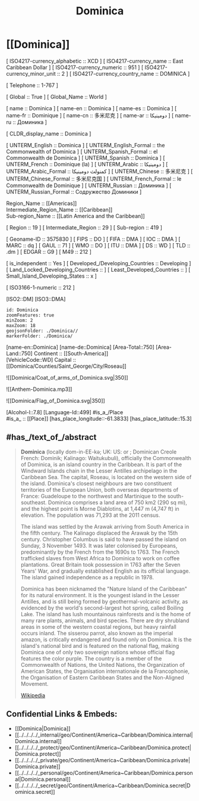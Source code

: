 ﻿---
location:
- 15.3
- -61.3833
type: Country
tags:
- geo/Country
has_id_wikidata: Q784
SpocWebEntityId: 26881
isDeleted: false
confidential: public
license: "CC BY-SA 4.0"
isReadOnly: false
source: "https://datahub.io/core/country-codes"
cssclasses: Country
publish: true
title: Dominica
linkTitle: 
keywords: 
layout: 
draft: false
publishDate: 
expiryDate: 
aliases:
- Dominica
- Dominique
- دومينيكا
- 多米尼克
- Доминика
- "the Commonwealth of Dominica"
- "el Commonwealth de Dominica"
Languages:
- en-DM
Wolfram_Language_entity_code:
- "Entity[\"Country\", \"Dominica\"]"
- "Entity[\"HistoricalCountry\", \"Dominica\"]"
Krugosvet_article: strany_mira/DOMINIKA.html
demonym:
- dominiqués
- dominiquesa
- доминичанка
- dominicaner
- Dominiquais
- Dominiquaise
- דומיניקאי
- דומיניקאית
- "dominikai közösségi"
- Dominikano
- dominicense
- dominicensi
- dominican
- доминикец
- доминикцы
- dominichensa
- dominichense
- dominichensi
- dominichenso
- Dominikeänan
- Doiminiceach
- ضومينيكي
- ضومينيكية
- ضومينيكيين
- ضومينيكيات
- Dominičan
- Dominičanka
- Dominikano
- Dominican
motto_text:
- "След Бог е земята"
- "After God is the earth"
- "The nature island"
- "Apres Bondie, C'est La Ter"
- "Wedi Duw, y Ddaear"
native_label:
- "Commonwealth of Dominica"
- "Commonwealth Dominica"
official_name:
- "Commonwealth of Dominica"
- "Commonwealth de Dominique"
- Dominica
- Dominica
short_name: "\U0001F1E9\U0001F1F2"
driving_side: '[[_Standards/WikiData/WD~left,13196750]]'
topic_s_main_Wikimedia_portal: '[[_Standards/WikiData/WD~Portal_Dominica,15583584]]'
office_held_by_head_of_state: "[[_Standards/WikiData/WD~president of Dominica,20087535]]"
permanent_duplicated_item:
- '[[_Standards/WikiData/WD~Q27103684,27103684]]'
- '[[_Standards/WikiData/WD~Q111268219,111268219]]'
electrical_plug_type:
- "[[_Standards/WikiData/WD~AC power plugs and sockets_ British and related types,60740126]]"
- "[[_Standards/WikiData/WD~BS 1363,1528507]]"
part_of:
- "[[_Standards/WikiData/WD~European Union tax haven blacklist,66458647]]"
- "[[_Standards/WikiData/WD~Lesser Antilles,93259]]"
- "[[_Standards/WikiData/WD~Windward Islands,183416]]"
- '[[_Standards/WikiData/WD~Caribbean,664609]]'
located_in_time_zone:
- '[[_Standards/WikiData/WD~America_Dominica,109529721]]'
- '[[_Standards/WikiData/WD~UTC−04_00,5762]]'
- "[[_Standards/WikiData/WD~Atlantic Time Zone,2085376]]"
image: "http://commons.wikimedia.org/wiki/Special:FilePath/Dominica%20from%20ISS.jpg"
ISNI: 0000000114255416
coordinates_of_southernmost_point: "Point(-61.35358 15.20755)"
MeSH_tree_code:
- Z01.107.084.900.262
- Z01.639.880.262
coordinates_of_northernmost_point: "Point(-61.43 15.63)"
coordinates_of_easternmost_point: "Point(-61.24027 15.39524)"
diplomatic_relation:
- "[[_Standards/WikiData/WD~North Korea,423]]"
- '[[_Standards/WikiData/WD~Taiwan,865]]'
- '[[_Standards/WikiData/WD~Kosovo,1246]]'
- "[[_Standards/WikiData/WD~United States,30]]"
- "[[_Standards/WikiData/WD~People's Republic of China,148]]"
- '[[_Standards/WikiData/WD~Georgia,230]]'
shares_border_with: '[[_Standards/WikiData/WD~Venezuela,717]]'
different_from: "[[_Standards/WikiData/WD~Dominican Republic,786]]"
country: '[[_Standards/WikiData/WD~Dominica,784]]'
member_of:
- "[[_Standards/WikiData/WD~United Nations,1065]]"
- "[[_Standards/WikiData/WD~Commonwealth of Nations,7785]]"
- '[[_Standards/WikiData/WD~UNESCO,7809]]'
- "[[_Standards/WikiData/WD~World Health Organization,7817]]"
- "[[_Standards/WikiData/WD~World Trade Organization,7825]]"
- "[[_Standards/WikiData/WD~Organization of American States,123759]]"
- "[[_Standards/WikiData/WD~Organisation internationale de la Francophonie,134102]]"
- "[[_Standards/WikiData/WD~World Meteorological Organization,170424]]"
- "[[_Standards/WikiData/WD~International Bank for Reconstruction and Development,191384]]"
- "[[_Standards/WikiData/WD~Caribbean Community,205995]]"
- "[[_Standards/WikiData/WD~Organisation of African, Caribbean and Pacific States,294278]]"
- "[[_Standards/WikiData/WD~International Telecommunication Union,376150]]"
- "[[_Standards/WikiData/WD~Alliance of Small Island States,496967]]"
- "[[_Standards/WikiData/WD~International Finance Corporation,656801]]"
- "[[_Standards/WikiData/WD~International Development Association,827525]]"
- "[[_Standards/WikiData/WD~Organisation for the Prohibition of Chemical Weapons,842490]]"
- "[[_Standards/WikiData/WD~Multilateral Investment Guarantee Agency,1043527]]"
- "[[_Standards/WikiData/WD~Agency for the Prohibition of Nuclear Weapons in Latin America and the Caribbean,3369762]]"
- "[[_Standards/WikiData/WD~Caribbean Development Bank,3772571]]"
- "[[_Standards/WikiData/WD~Caribbean Disaster Emergency Management Agency,5039374]]"
- '[[_Standards/WikiData/WD~Interpol,8475]]'
- "[[_Standards/WikiData/WD~Universal Postal Union UPU,17495]]"
lowest_point: "[[_Standards/WikiData/WD~Caribbean Sea,1247]]"
language_used:
- '[[_Standards/WikiData/WD~English,1860]]'
- "[[_Standards/WikiData/WD~Saint Lucian Creole,3006285]]"
official_language: '[[_Standards/WikiData/WD~English,1860]]'
instance_of:
- '[[_Standards/WikiData/WD~country,6256]]'
- "[[_Standards/WikiData/WD~island country,112099]]"
- "[[_Standards/WikiData/WD~sovereign state,3624078]]"
flag: "[[_Standards/WikiData/WD~flag of Dominica,179383]]"
coat_of_arms: "[[_Standards/WikiData/WD~coat of arms of Dominica,330402]]"
contains_the_administrative_territorial_entity:
- "[[_Standards/WikiData/WD~Saint Paul Parish,339063]]"
- "[[_Standards/WikiData/WD~Saint George Parish,617801]]"
- "[[_Standards/WikiData/WD~Saint Andrew Parish,732322]]"
- "[[_Standards/WikiData/WD~Saint Luke Parish,1431099]]"
- "[[_Standards/WikiData/WD~Saint Patrick Parish,1431108]]"
- "[[_Standards/WikiData/WD~Saint Mark Parish,1431115]]"
- "[[_Standards/WikiData/WD~Saint David Parish,1431129]]"
- "[[_Standards/WikiData/WD~Saint John Parish,1476285]]"
- "[[_Standards/WikiData/WD~Saint Peter Parish,1476294]]"
- "[[_Standards/WikiData/WD~Saint Joseph Parish,1476302]]"
follows: "[[_Standards/WikiData/WD~West Indies Federation,652560]]"
located_in_on_physical_feature: '[[_Standards/WikiData/WD~Caribbean,664609]]'
anthem: "[[_Standards/WikiData/WD~Isle of Beauty, Isle of Splendour,684643]]"
described_by_source:
- "[[_Standards/WikiData/WD~Encyclopædia Britannica 11th edition,867541]]"
- "[[_Standards/WikiData/WD~The Nuttall Encyclopædia,3181656]]"
central_bank: "[[_Standards/WikiData/WD~Eastern Caribbean Central Bank,1210260]]"
legislative_body: "[[_Standards/WikiData/WD~House of Assembly of Dominica,1297237]]"
highest_point: "[[_Standards/WikiData/WD~Morne Diablotins,1638549]]"
office_held_by_head_of_government: "[[_Standards/WikiData/WD~Prime Minister of Dominica,1756747]]"
economy_of_topic: "[[_Standards/WikiData/WD~economy of Dominica,2395436]]"
geography_of_topic: "[[_Standards/WikiData/WD~geography of Dominica,2585978]]"
demographics_of_topic: "[[_Standards/WikiData/WD~demographics of Dominica,2597971]]"
history_of_topic: "[[_Standards/WikiData/WD~history of Dominica,2915583]]"
head_of_state: "[[_Standards/WikiData/WD~Charles Savarin,2960197]]"
emergency_phone_number: '[[_Standards/WikiData/WD~999,3086706]]'
has_characteristic: "[[_Standards/WikiData/WD~free country,3174312]]"
culture: "[[_Standards/WikiData/WD~culture of Dominica,5193552]]"
Wikimedia_outline: "[[_Standards/WikiData/WD~outline of Dominica,7112248]]"
geoshape: "http://commons.wikimedia.org/data/main/Data:Dominica.map"
page_banner: "http://commons.wikimedia.org/wiki/Special:FilePath/Calibishie%20%28Dominica%29%20banner.jpg"
coat_of_arms_image: "http://commons.wikimedia.org/wiki/Special:FilePath/Coat%20of%20arms%20of%20Dominica.svg"
locator_map_image:
- "http://commons.wikimedia.org/wiki/Special:FilePath/Dominica%20on%20the%20globe%20%28Americas%20centered%29.svg"
- "http://commons.wikimedia.org/wiki/Special:FilePath/LocationDominica.svg"
pronunciation_audio:
- "http://commons.wikimedia.org/wiki/Special:FilePath/Lb-Dominica.ogg"
- "http://commons.wikimedia.org/wiki/Special:FilePath/LL-Q7913%20%28ron%29-KlaudiuMihaila-Dominica.wav"
official_website: "http://www.dominica.gov.dm/"
country_calling_code: +1767
Dewey_Decimal_Classification: 2--729841
Unicode_character: "\U0001F1E9\U0001F1F2"
CIVICUS_Monitor_country_entry: dominica
GitHub_topic: dominica
continent: "[[_Standards/WikiData/WD~North America,49]]"
named_after: '[[_Standards/WikiData/WD~Sunday,132]]'
VAT_rate: 15
marriageable_age: 18
age_of_majority: 18
total_fertility_rate: 1.9
mains_voltage: 230
life_expectancy: 73
Human_Development_Index: 0.74
capital: '[[_Standards/WikiData/WD~Roseau,36281]]'
top_level_Internet_domain: '[[_Standards/WikiData/WD~.dm,41032]]'
number_of_out_of_school_children: 631
head_of_government: "[[_Standards/WikiData/WD~Roosevelt Skerrit,57823]]"
ISO_3166_1_numeric_code: 212
M49_code: 212
maritime_identification_digits: 325
ISO_3166_1_alpha_2_code: DM
WIPO_ST_3: DM
death_rate: 8.921
birth_rate: 13.278
mobile_country_code: 366
rural_population:
- 20585
- 20713
- 20814
- 20867
male_population:
- 35673
- 35883
- 36039
- 36161
female_population:
- 35755
- 36112
- 36373
- 36577
urban_population:
- 50561
- 51181
- 51699
- 52152
IAB_code: 1284
population: 74656
OmegaWiki_Defined_Meaning: 8350
INSEE_countries_and_foreign_territories_code: 99438
FIPS_10_4_countries_and_regions_: DO
licence_plate_code: WD
ISO_3166_1_alpha_3_code: DMA
ITU_letter_code: DMA
IOC_country_code: DMA
nominal_GDP:
- 555266667
- 612048148
flag_image: "http://commons.wikimedia.org/wiki/Special:FilePath/Flag%20of%20Dominica.svg"
inception: "1978-01-01T00:00:00Z"
coordinates_of_westernmost_point: "Point(-61.47985 15.53773)"
U_S_National_Archives_Identifier: 10044924
Commons_gallery: Dominica
Commons_category: Dominica
subreddit: Dominica
hashtag: Dominica
area: 751.096551
coordinate_location: "Point(-61.333333 15.416667)"
---

# [[Dominica]] 

[	ISO4217-currency_alphabetic	 :: XCD ] 
[	ISO4217-currency_name	 :: East Caribbean Dollar ] 
[	ISO4217-currency_numeric	 :: 951 ] 
[	ISO4217-currency_minor_unit	 :: 2 ] 
[	ISO4217-currency_country_name	 :: DOMINICA ] 

[	Telephone	 :: 1-767 ] 

[	Global	 :: True ] 
[	Global_Name	 :: World ] 

[	name	 :: Dominica ] 
[	name-en	 :: Dominica ] 
[	name-es	 :: Dominica ] 
[	name-fr	 :: Dominique ] 
[	name-cn	 :: 多米尼克 ] 
[	name-ar	 :: دومينيكا ] 
[	name-ru	 :: Доминика ] 

[	CLDR_display_name	 :: Dominica ] 

[	UNTERM_English	 :: Dominica ] 
[	UNTERM_English_Formal	 :: the Commonwealth of Dominica ] 
[	UNTERM_Spanish_Formal	 :: el Commonwealth de Dominica ] 
[	UNTERM_Spanish	 :: Dominica ] 
[	UNTERM_French	 :: Dominique (la) ] 
[	UNTERM_Arabic	 :: دومينيكا ] 
[	UNTERM_Arabic_Formal	 :: كمنولث دومينيكا ] 
[	UNTERM_Chinese	 :: 多米尼克 ] 
[	UNTERM_Chinese_Formal	 :: 多米尼克国 ] 
[	UNTERM_French_Formal	 :: le Commonwealth de Dominique ] 
[	UNTERM_Russian	 :: Доминика ] 
[	UNTERM_Russian_Formal	 :: Содружество Доминики ] 

Region_Name ::  [[Americas]]  
Intermediate_Region_Name ::  [[Caribbean]]  
Sub-region_Name ::  [[Latin America and the Caribbean]] 

[	Region	 :: 19 ] 
[	Intermediate_Region	 :: 29 ] 
[	Sub-region	 :: 419 ] 

[	Geoname-ID	 :: 3575830 ] 
[	FIPS	 :: DO ] 
[	FIFA	 :: DMA ] 
[	IOC	 :: DMA ] 
[	MARC	 :: dq ] 
[	GAUL	 :: 71 ] 
[	WMO	 :: DO ] 
[	ITU	 :: DMA ] 
[	DS	 :: WD ] 
[	TLD	 :: .dm ] 
[	EDGAR	 :: G9 ] 
[	M49	 :: 212 ] 

[	is_independent	 :: Yes ] 
[	Developed_/Developing_Countries	 :: Developing ] 
[	Land_Locked_Developing_Countries	 ::  ] 
[	Least_Developed_Countries	 ::  ] 
[	Small_Island_Developing_States	 :: x ] 

[	ISO3166-1-numeric	 :: 212 ] 



[ISO2::DM] 
[ISO3::DMA] 

```leaflet
id: Dominica
zoomFeatures: true 
minZoom: 2 
maxZoom: 18
geojsonFolder: ./Dominica//
markerFolder: ./Dominica/
```

[name-en::Dominica] 
[name-de::Dominica] 
[Area-Total::750] 
[Area-Land::750] 
Continent :: [[South-America]]  
[VehicleCode::WD] 
Capital :: [[Dominica/Counties/Saint_George/City/Roseau]]  

![[Dominica/Coat_of_arms_of_Dominica.svg|350]] 

![[Anthem-Dominica.mp3]] 

![[Dominica/Flag_of_Dominica.svg|350]] 

[Alcohol-l::7.8] 
[Language-Id::499] 
#is_a_/Place  
#is_a_ :: [[Place]] 
[has_place_longitude::-61.3833] 
[has_place_latitude::15.3] 


## #has_/text_of_/abstract 

> **Dominica** (locally  dom-in-EE-kə; UK: US:  or  ;  Dominican Creole French: Dominik; Kalinago: Waitukubuli), officially the Commonwealth of Dominica, is an island country in the Caribbean. It is part of the Windward Islands chain in the Lesser Antilles archipelago in the Caribbean Sea. The capital, Roseau, is located on the western side of the island. Dominica's closest neighbours are two constituent territories of the European Union, both overseas departments of France: Guadeloupe to the northwest and Martinique to the south-southeast. Dominica comprises a land area of 750 km2 (290 sq mi), and the highest point is Morne Diablotins, at 1,447 m (4,747 ft) in elevation. The population was 71,293 at the 2011 census.
>
> The island was settled by the Arawak arriving from South America in the fifth century. The Kalinago displaced the Arawak by the 15th century. Christopher Columbus is said to have passed the island on Sunday, 3 November 1493. It was later colonised by Europeans, predominantly by the French from the 1690s to 1763. The French trafficked slaves from West Africa to Dominica to work on coffee plantations. Great Britain took possession in 1763 after the Seven Years' War, and gradually established English as its official language. The island gained independence as a republic in 1978.
>
> Dominica has been nicknamed the "Nature Island of the Caribbean" for its natural environment. It is the youngest island in the Lesser Antilles, and is still being formed by geothermal-volcanic activity, as evidenced by the world's second-largest hot spring, called Boiling Lake. The island has lush mountainous rainforests and is the home of many rare plants, animals, and bird species. There are dry shrubland areas in some of the western coastal regions, but heavy rainfall occurs inland. The sisserou parrot, also known as the imperial amazon, is critically endangered and found only on Dominica. It is the island's national bird and is featured on the national flag, making Dominica one of only two sovereign nations whose official flag features the color purple. The country is a member of the Commonwealth of Nations, the United Nations, the Organization of American States, the Organisation internationale de la Francophonie, the Organisation of Eastern Caribbean States and the Non-Aligned Movement.
>
> [Wikipedia](https://en.wikipedia.org/wiki/Dominica)

## Confidential Links & Embeds: 
- [[Dominica|Dominica]] 
- [[../../../../_internal/geo/Continent/America~Caribbean/Dominica.internal|Dominica.internal]] 
- [[../../../../_protect/geo/Continent/America~Caribbean/Dominica.protect|Dominica.protect]] 
- [[../../../../_private/geo/Continent/America~Caribbean/Dominica.private|Dominica.private]] 
- [[../../../../_personal/geo/Continent/America~Caribbean/Dominica.personal|Dominica.personal]] 
- [[../../../../_secret/geo/Continent/America~Caribbean/Dominica.secret|Dominica.secret]] 
